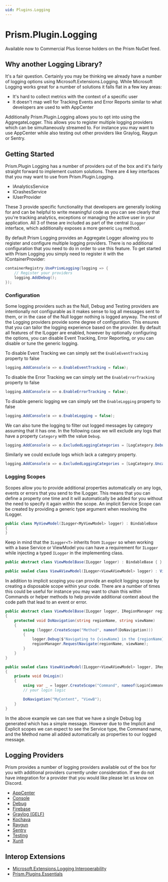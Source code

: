 ```yaml
---
uid: Plugins.Logging
---
```


# Prism.Plugin.Logging

Available now to Commercial Plus license holders on the Prism NuGet feed.

## Why another Logging Library?

It's a fair question. Certainly you may be thinking we already have a number of logging options using Microsoft.Extensions.Logging. While Microsoft Logging works great for a number of solutions it falls flat in a few key areas:

- It's hard to collect metrics with the context of a specific user
- It doesn't map well for Tracking Events and Error Reports similar to what developers are used to with AppCenter

Additionally Prism.Plugin.Logging allows you to opt into using the AggregateLogger. This allows you to register multiple logging providers which can be simultaneously streamed to. For instance you may want to use AppCenter while also testing out other providers like Graylog, Raygun or Sentry.

## Getting Started

Prism.Plugin Logging has a number of providers out of the box and it's fairly straight forward to implement custom solutions. There are 4 key interfaces that you may want to use from Prism.Plugin.Logging.

- IAnalyticsService
- ICrashesService
- IUserProvider

These 3 provide specific functionality that developers are generally looking for and can be helpful to write meaningful code as you can see clearly that you're tracking analytics, exceptions or managing the active user in your application. All 3 of these are included as part of the central `ILogger` interface, which additionally exposes a more generic `Log` method.

By default Prism Logging provides an Aggregate Logger allowing you to register and configure multiple logging providers. There is no additional configuration that you need to do in order to use this feature. To get started with Prism Logging you simply need to register it with the IContainerProvider:

```cs
containerRegistry.UsePrismLogging(logging => {
    // Register your providers
    logging.AddDebug();
});
```

### Configuration

Some logging providers such as the Null, Debug and Testing providers are intentionally not configurable as it makes sense to log all messages sent to them, or in the case of the Null logger nothing is logged anyway. The rest of the Logging providers provide some degree of configuration. This ensures that you can tailor the logging experience based on the provider. By default all features of the ILogger are enabled, however by optionally configuring the options, you can disable Event Tracking, Error Reporting, or you can disable or tune the generic logging.

To disable Event Tracking we can simply set the `EnableEventTracking` property to false

```cs
logging.AddConsole(o => o.EnableEventTracking = false);
```

To disable the Error Tracking we can simply set the `EnableErrorTracking` property to false

```cs
logging.AddConsole(o => o.EnableErrorTracking = false);
```

To disable generic logging we can simply set the `EnableLogging` property to false

```cs
logging.AddConsole(o => o.EnableLogging = false);
```

We can also tune the logging to filter out logged messages by category assuming that it has one. In the following case we will exclude any logs that have a property `Category` with the value `Debug`.

```cs
logging.AddConsole(o => o.ExcludedLoggingCategories = [LogCategory.Debug]);
```

Similarly we could exclude logs which lack a category property.

```cs
logging.AddConsole(o => o.ExcludedLoggingCategories = [LogCategory.Uncategorized]);
```

### Logging Scopes

Scopes allow you to provide additional properties automatically on any logs, events or errors that you send to the ILogger. This means that you can define a property one time and it will automatically be added for you without the need to specify it again within the scope. An implicit Service Scope can be created by providing a generic type argument when resolving the ILogger.

```cs
public class MyViewModel(ILogger<MyViewModel> logger) : BindableBase
{
}
```

Keep in mind that the `ILogger<T>` inherits from `ILogger` so when working with a base Service or ViewModel you can have a requirement for `ILogger` while injecting a typed `ILogger` in the implementing class.

```cs
public abstract class ViewModelBase(ILogger logger) : BindableBase { }

public sealed class ViewAViewModel(ILogger<ViewAViewModel> logger) : ViewModelBase(logger) { }
```

In addition to implicit scoping you can provide an explicit logging scope by creating a disposable scope within your code. There are a number of times this could be useful for instance you may want to chain this within Commands or helper methods to help provide additional context about the code path that lead to an event or error.

```cs
public abstract class ViewModelBase(ILogger logger, IRegionManager regionManager) : BindableBase
{
    protected void DoNavigation(string regionName, string viewName)
    {
        using (logger.CreateScope("Method", nameof(DoNavigation)))
        {
            logger.Debug($"Navigating to {viewName} in the {regionName} region.");
            regionManager.RequestNavigate(regionName, viewName);
        }
    }
}

public sealed class ViewAViewModel(ILogger<ViewAViewModel> logger, IRegionManager regionManager) : ViewModelBase(logger, regionManager)
{
    private void OnLogin()
    {
        using var _ = logger.CreateScope("Command", nameof(LoginCommand));
        // your login logic

        DoNavigation("MyContent", "ViewB");
    }
}
```

In the above example we can see that we have a single Debug log generated which has a simple message. However due to the Implicit and Explicit scopes we can expect to see the Service type, the Command name, and the Method name all added automatically as properties to our logged message.

## Logging Providers

Prism provides a number of logging providers available out of the box for you with additional providers currently under consideration. If we do not have integration for a provider that you would like please let us know on Discord.

- [AppCenter](xref:Plugins.Logging.AppCenter)
- [Console](xref:Plugins.Logging.Console)
- [Debug](xref:Plugins.Logging.Debug)
- [Firebase](xref:Plugins.Logging.Firebase)
- [Graylog (GELF)](xref:Plugins.Logging.Gelf)
- [Kochava](xref:Plugins.Logging.Kochava)
- [Raygun](xref:Plugins.Logging.Raygun)
- [Sentry](xref:Plugins.Logging.Sentry)
- [Testing](xref:Plugins.Logging.Testing)
- [Xunit](xref:Plugins.Logging.Xunit)

## Interop Extensions

- [Microsoft.Extensions.Logging Interoperability](xref:Plugins.Logging.Microsoft)
- [Prism.Plugins.Essentials](xref:Plugins.Logging.Essentials)
